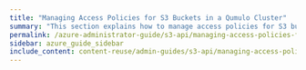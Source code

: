```yaml
---
title: "Managing Access Policies for S3 Buckets in a Qumulo Cluster"
summary: "This section explains how to manage access policies for S3 buckets in a Qumulo cluster."
permalink: /azure-administrator-guide/s3-api/managing-access-policies-for-s3-buckets.html
sidebar: azure_guide_sidebar
include_content: content-reuse/admin-guides/s3-api/managing-access-policies-for-s3-buckets.md
---
```


